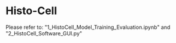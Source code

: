 # Histo-Cell
Please refer to:
"1_HistoCell_Model_Training_Evaluation.ipynb" and 
"2_HistoCell_Software_GUI.py"
